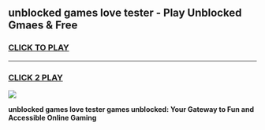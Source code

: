 
## unblocked games love tester - Play Unblocked Gmaes & Free
<h3>
<a href="https://news.freeplayer.one?title=unblocked_games_love_tester&ref=23F">CLICK TO PLAY</a></h3>
<hr>

<h3>
<a href="https://news.freeplayer.one?title=unblocked_games_love_tester&ref=23F">CLICK 2 PLAY</a>
  
</h3>

<a href="https://news.freeplayer.one?title=unblocked_games_love_tester&ref=23F/"><img src="https://clearcache.store/games.png"></a>


**unblocked games love tester games unblocked: Your Gateway to Fun and Accessible Online Gaming**
